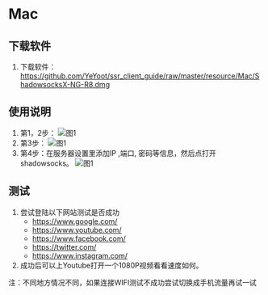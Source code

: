 # Mac

## 下载软件

1. 下载软件：<https://github.com/YeYoot/ssr_client_guide/raw/master/resource/Mac/ShadowsocksX-NG-R8.dmg>

## 使用说明

1. 第1，2步：
   ![图1](https://github.com/YeYoot/ssr_client_guide/blob/master/resource/Mac/%E5%9B%BE%E7%89%871.png)
2. 第3步：
   ![图1](https://github.com/YeYoot/ssr_client_guide/blob/master/resource/Mac/%E5%9B%BE%E7%89%872.png)
3. 第4步：在服务器设置里添加IP ,端口, 密码等信息，然后点打开 shadowsocks。
   ![图1](https://github.com/YeYoot/ssr_client_guide/blob/master/resource/Mac/%E5%9B%BE%E7%89%873.png)

## 测试

1. 尝试登陆以下网站测试是否成功
   - <https://www.google.com/>
   - <https://www.youtube.com/>
   - <https://www.facebook.com/>
   - <https://twitter.com/>
   - <https://www.instagram.com/>
2. 成功后可以上Youtube打开一个1080P视频看看速度如何。

注：不同地方情况不同，如果连接WIFI测试不成功尝试切换成手机流量再试一试
